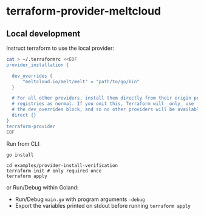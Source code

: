 # terraform-provider-meltcloud

## Local development

Instruct terraform to use the local provider:

```bash 
cat > ~/.terraformrc <<EOF
provider_installation {

  dev_overrides {
      "meltcloud.io/melt/melt" = "path/to/go/bin"
  }

  # For all other providers, install them directly from their origin provider
  # registries as normal. If you omit this, Terraform will _only_ use
  # the dev_overrides block, and so no other providers will be available.
  direct {}
}
terraform-provider
EOF
```

Run from CLI:
``` 
go install

cd examples/provider-install-verification
terraform init # only required once
terraform apply
```

or Run/Debug within Goland:
- Run/Debug `main.go` with program arguments `-debug`
- Export the variables printed on stdout before running `terraform apply`

